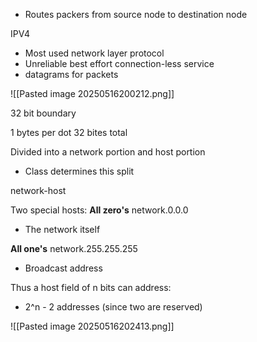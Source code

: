 - Routes packers from source node to destination node

IPV4
- Most used network layer protocol
- Unreliable best effort connection-less service 
- datagrams for packets

![[Pasted image 20250516200212.png]]

32 bit boundary

1 bytes per dot
32 bites total

Divided into a network portion and host portion
- Class determines this split 

network-host

Two special hosts:
**All zero's**
network.0.0.0
- The network itself

**All one's**
network.255.255.255
- Broadcast address

Thus a host field of n bits can address:
- 2^n - 2 addresses (since two are reserved)

![[Pasted image 20250516202413.png]]


